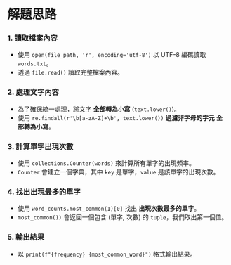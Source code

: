 # **解題思路**

### **1. 讀取檔案內容**
- 使用 `open(file_path, 'r', encoding='utf-8')` 以 UTF-8 編碼讀取 `words.txt`。
- 透過 `file.read()` 讀取完整檔案內容。

### **2. 處理文字內容**
- 為了確保統一處理，將文字 **全部轉為小寫** (`text.lower()`)。
- 使用 `re.findall(r'\b[a-zA-Z]+\b', text.lower())` **過濾非字母的字元** **全部轉為小寫**。
### **3. 計算單字出現次數**
- 使用 `collections.Counter(words)` 來計算所有單字的出現頻率。
- `Counter` 會建立一個字典，其中 `key` 是單字，`value` 是該單字的出現次數。

### **4. 找出出現最多的單字**
- 使用 `word_counts.most_common(1)[0]` 找出 **出現次數最多的單字**。
- `most_common(1)` 會返回一個包含 (單字, 次數) 的 `tuple`，我們取出第一個值。

### **5. 輸出結果**
- 以 `print(f"{frequency} {most_common_word}")` 格式輸出結果。
